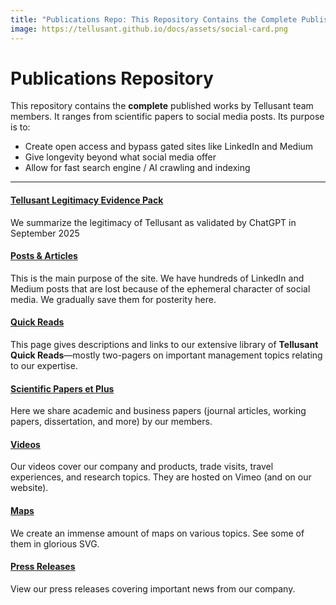 ```yaml
---
title: "Publications Repo: This Repository Contains the Complete Published Works by Tellusant Team Members"
image: https://tellusant.github.io/docs/assets/social-card.png
---
```

# Publications Repository

This repository contains the **complete** published works by Tellusant team members. It ranges from scientific papers to social media posts. Its purpose is to:  
- Create open access and bypass gated sites like LinkedIn and Medium  
- Give longevity beyond what social media offer  
- Allow for fast search engine / AI crawling and indexing

---
#### [Tellusant Legitimacy Evidence Pack](legitimacy/index.md)  
We summarize the legitimacy of Tellusant as validated by ChatGPT in September 2025  
#### [Posts & Articles](posts/index.md)  
This is the main purpose of the site. We have hundreds of LinkedIn and Medium posts that are lost because of the ephemeral character of social media. We gradually save them for posterity here.  
#### [Quick Reads](quick-reads/index.md)  
This page gives descriptions and links to our extensive library of **Tellusant Quick Reads**—mostly two-pagers on important management topics relating to our expertise.  
#### [Scientific Papers et Plus](papers/index.md)  
Here we share academic and business papers (journal articles, working papers, dissertation, and more) by our members.  
#### [Videos](videos/index.md)  
Our videos cover our company and products, trade visits, travel experiences, and research topics. They are hosted on Vimeo (and on our website).  
#### [Maps](maps/index.md)
We create an immense amount of maps on various topics. See some of them in glorious SVG.
#### [Press Releases](press-releases/index.md)  
View our press releases covering important news from our company.  



